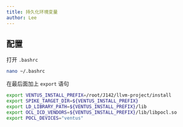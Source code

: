 ```yaml
---
title: 持久化环境变量
author: Lee
---
```


## 配置

打开 `.bashrc`

```bash
nano ~/.bashrc
```

在最后面加上 `export` 语句

```bash
export VENTUS_INSTALL_PREFIX=/root/J142/llvm-project/install
export SPIKE_TARGET_DIR=${VENTUS_INSTALL_PREFIX}
export LD_LIBRARY_PATH=${VENTUS_INSTALL_PREFIX}/lib
export OCL_ICD_VENDORS=${VENTUS_INSTALL_PREFIX}/lib/libpocl.so
export POCL_DEVICES="ventus"
```
